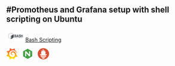 #Promotheus and Grafana setup with shell scripting on Ubuntu
-------------------------------------------------------------
<p align='left'>
<a href="https://#"><img height="30" src="https://github.com/Prashantsaini25/Prometheus_Grafana_Setup_with_shell_scripting/blob/main/png/Bash_Shell.png?raw=true">Bash Scripting</a>&nbsp;&nbsp;
</p>
<p align='left'>
<a href="https://#"><img height="30" src="https://github.com/Prashantsaini25/Prometheus_Grafana_Setup_with_shell_scripting/blob/main/png/grafana_logo.png?raw=true"></a>&nbsp;&nbsp;
<a href="https://#"><img height="30" src="https://github.com/Prashantsaini25/Prometheus_Grafana_Setup_with_shell_scripting/blob/main/png/nginx.png?raw=true"></a>&nbsp;&nbsp;
<a href="https://#"><img height="30" src="https://github.com/Prashantsaini25/Prometheus_Grafana_Setup_with_shell_scripting/blob/main/png/prometheus.png?raw=true"></a>
</p>
